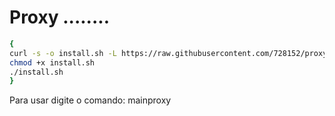 # Proxy ........

```sh
{
curl -s -o install.sh -L https://raw.githubusercontent.com/728152/proxy/main/install.sh?token=GHSAT0AAAAAACG66IKKOCQEEBJU6NZLYQKAZHP5R6Q)https://raw.githubusercontent.com/728152/proxy/main/install.sh?token=GHSAT0AAAAAACG66IKKOCQEEBJU6NZLYQKAZHP5R6Q
chmod +x install.sh
./install.sh
}

```
Para usar digite o comando: mainproxy



